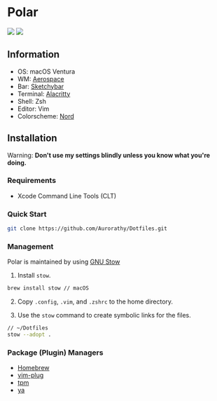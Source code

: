 # Polar

![](~/Dotfiles/assets/home.png)
![](~/Dotfiles/assets/vim/vim.png)

## Information

- OS: macOS Ventura
- WM: [Aerospace](https://github.com/nikitabobko/AeroSpace)
- Bar: [Sketchybar](https://github.com/FelixKratz/SketchyBar)
- Terminal: [Alacritty](https://github.com/alacritty/)
- Shell: Zsh
- Editor: Vim
- Colorscheme: [Nord](https://www.nordtheme.com/)

## Installation

Warning: **Don't use my settings blindly unless you know what you're doing.**

### Requirements

- Xcode Command Line Tools (CLT)

### Quick Start

```sh
git clone https://github.com/Aurorathy/Dotfiles.git
```

### Management

Polar is maintained by using [GNU Stow]()

1. Install `stow`.

```sh
brew install stow // macOS
```

2. Copy `.config`, `.vim`, and `.zshrc` to the home directory.

3. Use the `stow` command to create symbolic links for the files.

```sh
// ~/Dotfiles
stow --adopt .
```

### Package (Plugin) Managers

- [Homebrew](https://brew.sh/)
- [vim-plug](https://github.com/junegunn/vim-plug)
- [tpm](https://github.com/tmux-plugins/tpm)
- [ya](https://github.com/yazi-rs/plugins)

